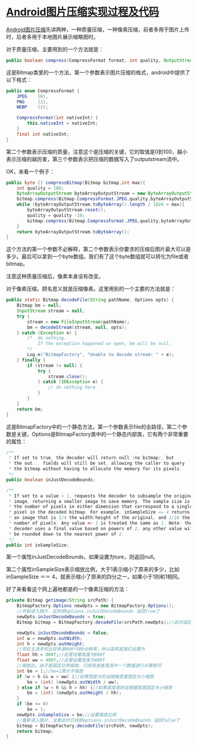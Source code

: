 # [Android图片压缩实现过程及代码](http://www.codeceo.com/article/android-image-compression.html)

[Android图片压缩](http://www.codeceo.com/article/android-image-compression.html)先讲两种，一种质量压缩，一种像素压缩，前者多用于图片上传时，后者多用于本地图片展示缩略图时。

对于质量压缩，主要用到的一个方法就是：

```java
public boolean compress(CompressFormat format, int quality, OutputStream stream) {}
```

这是Bitmap类里的一个方法，第一个参数表示图片压缩的格式，android中提供了以下格式：

```java
public enum CompressFormat {
    JPEG    (0),
    PNG     (1),
    WEBP    (2);

    CompressFormat(int nativeInt) {
        this.nativeInt = nativeInt;
    }
    final int nativeInt;
}
```

第二个参数表示压缩的质量，注意这个是压缩的关键，它的取值是0到100，越小表示压缩的越厉害，第三个参数表示把压缩的数据写入了outputstream流中。

OK，来看一个例子：

```java
public byte [] compressBitmap(Bitmap bitmap,int max){
    int quality = 100;
    ByteArrayOutputStream byteArrayOutputStream = new ByteArrayOutputStream();
    bitmap.compress(Bitmap.CompressFormat.JPEG,quality,byteArrayOutputStream);
    while (byteArrayOutputStream.toByteArray().length / 1024 > max){
        byteArrayOutputStream.reset();
        quality = quality -10;
        bitmap.compress(Bitmap.CompressFormat.JPEG,quality,byteArrayOutputStream);
    }
    return byteArrayOutputStream.toByteArray();
}
```

这个方法的第一个参数不必解释，第二个参数表示你要求的压缩后图片最大可以是多少。最后可以拿到一个byte数组。我们有了这个byte数组就可以转化为file或者bitmap。

注意这种质量压缩后，像素本身没有改变。

对于像素压缩，顾名思义就是压缩像素。这里用到的一个主要的方法就是：

```java
public static Bitmap decodeFile(String pathName, Options opts) {
    Bitmap bm = null;
    InputStream stream = null;
    try {
        stream = new FileInputStream(pathName);
        bm = decodeStream(stream, null, opts);
    } catch (Exception e) {
        /*  do nothing.
            If the exception happened on open, bm will be null.
        */
        Log.e("BitmapFactory", "Unable to decode stream: " + e);
    } finally {
        if (stream != null) {
            try {
                stream.close();
            } catch (IOException e) {
                // do nothing here
            }
        }
    }
    return bm;
}
```

这是BitmapFactory中的一个静态方法，第一个参数表示file的全路径，第二个参数是关键，Options是BitmapFactory类中的一个静态内部类，它有两个非常重要的属性：

```java
/**
 * If set to true, the decoder will return null (no bitmap), but
 * the out... fields will still be set, allowing the caller to query
 * the bitmap without having to allocate the memory for its pixels.
 */
public boolean inJustDecodeBounds;

/**
 * If set to a value > 1, requests the decoder to subsample the original
 * image, returning a smaller image to save memory. The sample size is
 * the number of pixels in either dimension that correspond to a single
 * pixel in the decoded bitmap. For example, inSampleSize == 4 returns
 * an image that is 1/4 the width/height of the original, and 1/16 the
 * number of pixels. Any value <= 1 is treated the same as 1. Note: the
 * decoder uses a final value based on powers of 2, any other value will
 * be rounded down to the nearest power of 2.
 */
public int inSampleSize;
```

第一个属性inJustDecodeBounds，如果设置为ture，则返回null。

第二个属性inSampleSize表示缩放比例，大于1表示缩小了原来的多少，比如inSampleSize ＝＝ 4，就表示缩小了原来的四分之一，如果小于1则和1相同。

好了来看看这个网上遍地都是的一个像素压缩的方法：

```java
private Bitmap getimage(String srcPath) {
    BitmapFactory.Options newOpts = new BitmapFactory.Options();
    //开始读入图片，此时把options.inJustDecodeBounds 设回true了
    newOpts.inJustDecodeBounds = true;
    Bitmap bitmap = BitmapFactory.decodeFile(srcPath,newOpts);//此时返回bm为空

    newOpts.inJustDecodeBounds = false;
    int w = newOpts.outWidth;
    int h = newOpts.outHeight;
    //现在主流手机比较多是800*480分辨率，所以高和宽我们设置为
    float hh = 800f;//这里设置高度为800f
    float ww = 480f;//这里设置宽度为480f
    //缩放比。由于是固定比例缩放，只用高或者宽其中一个数据进行计算即可
    int be = 1;//be=1表示不缩放
    if (w > h && w > ww) {//如果宽度大的话根据宽度固定大小缩放
        be = (int) (newOpts.outWidth / ww);
    } else if (w < h && h > hh) {//如果高度高的话根据宽度固定大小缩放
        be = (int) (newOpts.outHeight / hh);
    }
    if (be <= 0)
        be = 1;
    newOpts.inSampleSize = be;//设置缩放比例
    //重新读入图片，注意此时已经把options.inJustDecodeBounds 设回false了
    bitmap = BitmapFactory.decodeFile(srcPath, newOpts);
    return bitmap;
}
```